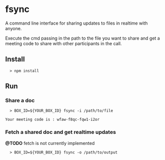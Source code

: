 # fsync

A command line interface for sharing updates to files in realtime with anyone.

Execute the cmd passing in the path to the file you want to share and get a meeting code to share with other participants in the call.

## Install

```
  > npm install
```

## Run

### Share a doc

```
  > BOX_ID=${YOUR_BOX_ID} fsync -i /path/to/file

Your meeting code is : wfaw-f8qc-fqw1-i2or

```


### Fetch a shared doc and get realtime updates

**@TODO** fetch is not currently implemented

```
  > BOX_ID=${YOUR_BOX_ID} fsync -o /path/to/output
```
